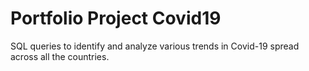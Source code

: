 
# Portfolio Project Covid19

SQL queries to identify and analyze various trends in Covid-19 spread across all the countries.

